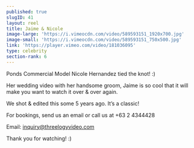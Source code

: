 ```yaml
---
published: true
slugID: 41
layout: reel
title: Jaime & Nicole
image-large: 'https://i.vimeocdn.com/video/589593151_1920x700.jpg'
image-small: 'https://i.vimeocdn.com/video/589593151_750x500.jpg'
link: 'https://player.vimeo.com/video/181036095'
type: celebrity
section-rank: 6
---
```

Ponds Commercial Model Nicole Hernandez tied the knot! :)

Her wedding video with her handsome groom, Jaime is so cool that it will make you want to watch it over & over again. 

We shot & edited this some 5 years ago. It’s a classic!

For bookings, send us an email or call us at +63 2 4344428

Email: inquiry@threelogyvideo.com

Thank you for watching! :)
